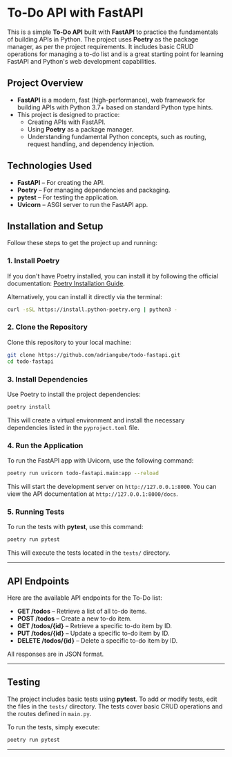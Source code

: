 
# To-Do API with FastAPI

This is a simple **To-Do API** built with **FastAPI** to practice the fundamentals of building APIs in Python. The project uses **Poetry** as the package manager, as per the project requirements. It includes basic CRUD operations for managing a to-do list and is a great starting point for learning FastAPI and Python's web development capabilities.

## Project Overview

- **FastAPI** is a modern, fast (high-performance), web framework for building APIs with Python 3.7+ based on standard Python type hints.
- This project is designed to practice:
  - Creating APIs with FastAPI.
  - Using **Poetry** as a package manager.
  - Understanding fundamental Python concepts, such as routing, request handling, and dependency injection.

## Technologies Used

- **FastAPI** – For creating the API.
- **Poetry** – For managing dependencies and packaging.
- **pytest** – For testing the application.
- **Uvicorn** – ASGI server to run the FastAPI app.



## Installation and Setup

Follow these steps to get the project up and running:

### **1. Install Poetry**
If you don't have Poetry installed, you can install it by following the official documentation: [Poetry Installation Guide](https://python-poetry.org/docs/#installation).

Alternatively, you can install it directly via the terminal:
```bash
curl -sSL https://install.python-poetry.org | python3 -
```

### **2. Clone the Repository**
Clone this repository to your local machine:
```bash
git clone https://github.com/adriangube/todo-fastapi.git
cd todo-fastapi
```

### **3. Install Dependencies**
Use Poetry to install the project dependencies:
```bash
poetry install
```

This will create a virtual environment and install the necessary dependencies listed in the `pyproject.toml` file.

### **4. Run the Application**
To run the FastAPI app with Uvicorn, use the following command:
```bash
poetry run uvicorn todo-fastapi.main:app --reload
```

This will start the development server on `http://127.0.0.1:8000`. You can view the API documentation at `http://127.0.0.1:8000/docs`.

### **5. Running Tests**
To run the tests with **pytest**, use this command:
```bash
poetry run pytest
```

This will execute the tests located in the `tests/` directory.

---

## API Endpoints

Here are the available API endpoints for the To-Do list:

- **GET /todos** – Retrieve a list of all to-do items.
- **POST /todos** – Create a new to-do item.
- **GET /todos/{id}** – Retrieve a specific to-do item by ID.
- **PUT /todos/{id}** – Update a specific to-do item by ID.
- **DELETE /todos/{id}** – Delete a specific to-do item by ID.

All responses are in JSON format.

---

## Testing

The project includes basic tests using **pytest**. To add or modify tests, edit the files in the `tests/` directory. The tests cover basic CRUD operations and the routes defined in `main.py`.

To run the tests, simply execute:
```bash
poetry run pytest
```

---

